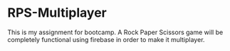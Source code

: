 # RPS-Multiplayer
This is my assignment for bootcamp. A Rock Paper Scissors game will be completely functional using firebase in order to make it multiplayer.

